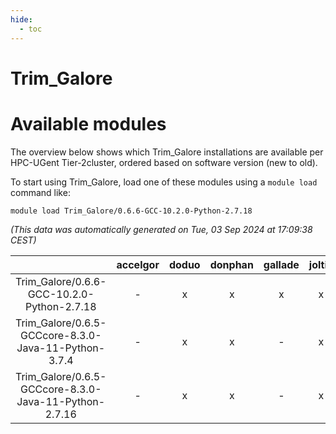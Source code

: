 ```yaml
---
hide:
  - toc
---
```


Trim_Galore
===========

# Available modules


The overview below shows which Trim_Galore installations are available per HPC-UGent Tier-2cluster, ordered based on software version (new to old).

To start using Trim_Galore, load one of these modules using a `module load` command like:

```shell
module load Trim_Galore/0.6.6-GCC-10.2.0-Python-2.7.18
```

*(This data was automatically generated on Tue, 03 Sep 2024 at 17:09:38 CEST)*  

| |accelgor|doduo|donphan|gallade|joltik|shinx|skitty|
| :---: | :---: | :---: | :---: | :---: | :---: | :---: | :---: |
|Trim_Galore/0.6.6-GCC-10.2.0-Python-2.7.18|-|x|x|x|x|-|x|
|Trim_Galore/0.6.5-GCCcore-8.3.0-Java-11-Python-3.7.4|-|x|x|-|x|-|x|
|Trim_Galore/0.6.5-GCCcore-8.3.0-Java-11-Python-2.7.16|-|x|x|-|x|-|x|
